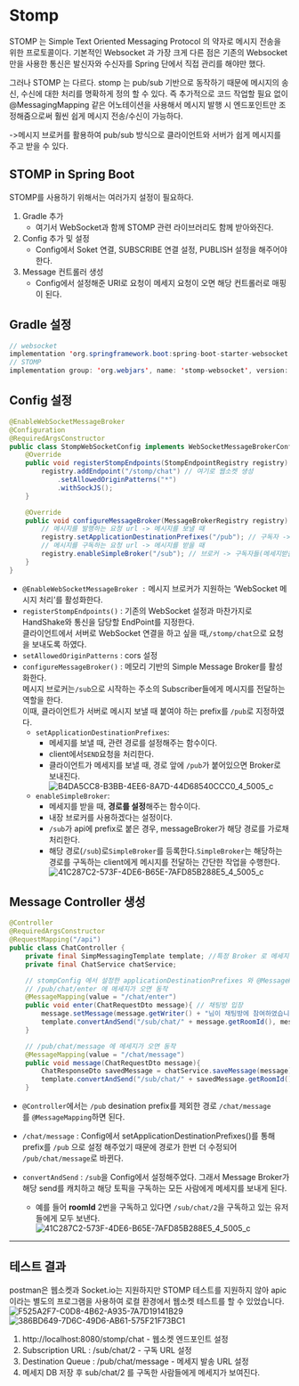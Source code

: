 # Stomp
STOMP 는 Simple Text Oriented Messaging Protocol 의 약자로 메시지 전송을 위한 프로토콜이다. 기본적인 Websocket 과 가장 크게 다른 점은 기존의 Websocket 만을 사용한 통신은 발신자와 수신자를 Spring 단에서 직접 관리를 해야만 했다.

그러나 STOMP 는 다르다. stomp 는 pub/sub 기반으로 동작하기 때문에 메시지의 송신, 수신에 대한 처리를 명확하게 정의 할 수 있다. 즉 추가적으로 코드 작업할 필요 없이 @MessagingMapping 같은 어노테이션을 사용해서 메시지 발행 시 엔드포인트만 조정해줌으로써 훨씬 쉽게 메시지 전송/수신이 가능하다.

->메시지 브로커를 활용하여 pub/sub 방식으로 클라이언트와 서버가 쉽게 메시지를 주고 받을 수 있다.

## STOMP in Spring Boot

STOMP를 사용하기 위해서는 여러가지 설정이 필요하다.

1. Gradle 추가
    - 여기서 WebSocket과 함께 STOMP 관련 라이브러리도 함께 받아와진다.
2. Config 추가 및 설정
    - Config에서 Soket 연결, SUBSCRIBE 연결 설정, PUBLISH 설정을 해주어야 한다.
3. Message 컨트롤러 생성
    - Config에서 설정해준 URI로 요청이 메세지 요청이 오면 해당 컨트롤러로 매핑이 된다.


## Gradle 설정
```java
// websocket
implementation 'org.springframework.boot:spring-boot-starter-websocket'
// STOMP
implementation group: 'org.webjars', name: 'stomp-websocket', version: '2.3.3-1'
```

## Config 설정
```java
@EnableWebSocketMessageBroker
@Configuration
@RequiredArgsConstructor
public class StompWebSocketConfig implements WebSocketMessageBrokerConfigurer {
    @Override
    public void registerStompEndpoints(StompEndpointRegistry registry) {
        registry.addEndpoint("/stomp/chat") // 여기로 웹소켓 생성
            .setAllowedOriginPatterns("*")
            .withSockJS();
    }

    @Override
    public void configureMessageBroker(MessageBrokerRegistry registry) {
        // 메시지를 발행하는 요청 url -> 메시지를 보낼 때
        registry.setApplicationDestinationPrefixes("/pub"); // 구독자 -> 서버(메세지보낼때)
        // 메시지를 구독하는 요청 url -> 메시지를 받을 때
        registry.enableSimpleBroker("/sub"); // 브로커 -> 구독자들(메세지받을때)
    }
}
```
- `@EnableWebSocketMessageBroker :` 메시지 브로커가 지원하는 ‘WebSocket 메시지 처리’를 활성화한다.
- `registerStompEndpoints()` : 기존의 WebSocket 설정과 마찬가지로 HandShake와 통신을 담당할 EndPoint를 지정한다. <br>
클라이언트에서 서버로 WebSocket 연결을 하고 싶을 때,`/stomp/chat`으로 요청을 보내도록 하였다.
- `setAllowedOriginPatterns` : cors 설정
- `configureMessageBroker()` : 메모리 기반의 Simple Message Broker를 활성화한다. <br>
메시지 브로커는`/sub`으로 시작하는 주소의 Subscriber들에게 메시지를 전달하는 역할을 한다. <br>
이때, 클라이언트가 서버로 메시지 보낼 때 붙여야 하는 prefix를 `/pub`로 지정하였다.
    - `setApplicationDestinationPrefixes`:
        - 메세지를 보낼 때, 관련 경로를 설정해주는 함수이다.
        - client에서`SEND`요청을 처리한다.
        - 클라이언트가 메세지를 보낼 때, 경로 앞에 `/pub`가 붙어있으면 Broker로 보내진다.
          ![B4DA5CC8-B3BB-4EE6-8A7D-44D68540CCC0_4_5005_c](https://github.com/JihyeChu/PetNexus/assets/126750615/8993e906-bf98-48d7-bb46-d6fed3c900a2)
    - `enableSimpleBroker`:
        - 메세지를 받을 때, **경로를 설정**해주는 함수이다.
        - 내장 브로커를 사용하겠다는 설정이다.
        -  `/sub`가 api에 prefix로 붙은 경우, messageBroker가 해당 경로를 가로채 처리한다.
        - 해당 경로(`/sub`)로`SimpleBroker`를 등록한다.`SimpleBroker`는 해당하는 경로를 구독하는 client에게 메시지를 전달하는 간단한 작업을 수행한다.
          ![41C287C2-573F-4DE6-B65E-7AFD85B288E5_4_5005_c](https://github.com/JihyeChu/PetNexus/assets/126750615/f598a54c-4ef8-4efe-b9ab-ed0caa3361ff)


## Message Controller 생성
```java
@Controller
@RequiredArgsConstructor
@RequestMapping("/api")
public class ChatController {
    private final SimpMessagingTemplate template; //특정 Broker 로 메세지를 전달
    private final ChatService chatService;

    // stompConfig 에서 설정한 applicationDestinationPrefixes 와 @MessageMapping 경로가 병합됨 (/pub + ...)
    // /pub/chat/enter 에 메세지가 오면 동작
    @MessageMapping(value = "/chat/enter")
    public void enter(ChatRequestDto message){ // 채팅방 입장
        message.setMessage(message.getWriter() + "님이 채팅방에 참여하였습니다.");
        template.convertAndSend("/sub/chat/" + message.getRoomId(), message);
    }

    // /pub/chat/message 에 메세지가 오면 동작
    @MessageMapping(value = "/chat/message")
    public void message(ChatRequestDto message){
        ChatResponseDto savedMessage = chatService.saveMessage(message);
        template.convertAndSend("/sub/chat/" + savedMessage.getRoomId(), savedMessage);
    }
```
- `@Controller`에서는 `/pub` desination prefix를 제외한 경로 `/chat/message`를 `@MessageMapping`하면 된다.

- `/chat/message` : Config에서 setApplicationDestinationPrefixes()를 통해 prefix를 `/pub` 으로 설정 해주었기 때문에 경로가 한번 더 수정되어 `/pub/chat/message`로 바뀐다.
- `convertAndSend` : `/sub`을 Config에서 설정해주었다. 그래서 Message Broker가 해당 send를 캐치하고 해당 토픽을 구독하는 모든 사람에게 메세지를 보내게 된다.
    - 예를 들어 **roomId** 2번을 구독하고 있다면 `/sub/chat/2`을 구독하고 있는 유저들에게 모두 보낸다.
      ![41C287C2-573F-4DE6-B65E-7AFD85B288E5_4_5005_c](https://github.com/JihyeChu/PetNexus/assets/126750615/d0408c64-45d0-4b2a-b85a-158b0a7b6cd7)



---
## 테스트 결과

postman은 웹소켓과 Socket.io는 지원하지만 STOMP 테스트를 지원하지 않아 apic 이라는 별도의 프로그램을 사용하여 로컬 환경에서 웹소켓 테스트를 할 수 있었습니다.
![F525A2F7-C0D8-4B62-A935-7A7D19141B29](https://github.com/JihyeChu/PetNexus/assets/126750615/00e80158-13d9-431f-ba38-cf6f9c0d58b5)
![386BD649-7D6C-49D6-AB61-575F21F73BC1](https://github.com/JihyeChu/PetNexus/assets/126750615/d5dbce58-f45c-49e1-b7c3-d36437693e6f)

1. http://localhost:8080/stomp/chat - 웹소켓 엔드포인트 설정
2. Subscription URL : /sub/chat/2  - 구독 URL 설정
3. Destination Queue : /pub/chat/message - 메세지 발송 URL 설정
4. 메세지 DB 저장 후 sub/chat/2 를 구독한 사람들에게 메세지가 보여진다.